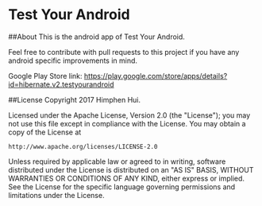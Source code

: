 # Test Your Android

##About
This is the android app of Test Your Android.

Feel free to contribute with pull requests to this project if you have any android specific improvements in mind.

Google Play Store link: https://play.google.com/store/apps/details?id=hibernate.v2.testyourandroid

##License
Copyright 2017 Himphen Hui. 

Licensed under the Apache License, Version 2.0 (the "License");
you may not use this file except in compliance with the License.
You may obtain a copy of the License at

    http://www.apache.org/licenses/LICENSE-2.0

Unless required by applicable law or agreed to in writing, software
distributed under the License is distributed on an "AS IS" BASIS,
WITHOUT WARRANTIES OR CONDITIONS OF ANY KIND, either express or implied.
See the License for the specific language governing permissions and
limitations under the License.